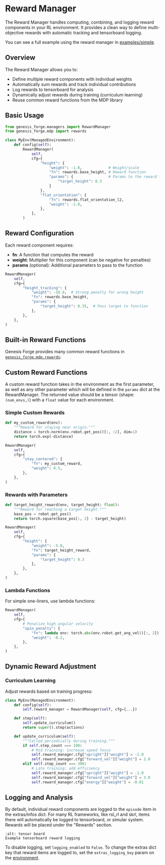 # Reward Manager

The Reward Manager handles computing, combining, and logging reward components in your RL environment. It provides a clean way to define multi-objective rewards with automatic tracking and tensorboard logging.

You can see a full example using the reward manager in [examples/simple](https://github.com/jgillick/genesis-forge/tree/main/examples/simple).

## Overview

The Reward Manager allows you to:

- Define multiple reward components with individual weights
- Automatically sum rewards and track individual contributions
- Log rewards to tensorboard for analysis
- Dynamically adjust rewards during training (curriculum learning)
- Reuse common reward functions from the MDP library

## Basic Usage

```python
from genesis_forge.managers import RewardManager
from genesis_forge.mdp import rewards

class MyEnv(ManagedEnvironment):
    def config(self):
        RewardManager(
            self,
            cfg={
                "height": {
                    "weight": -1.0,            # Weight/scale
                    "fn": rewards.base_height, # Reward function
                    "params": {                # Params to the reward function
                        "target_height": 0.3
                    }
                },
                "flat_orientation": {
                    "fn": rewards.flat_orientation_l2,
                    "weight": -1.0,
                },
            },
        )
```

## Reward Configuration

Each reward component requires:

- **fn**: A function that computes the reward
- **weight**: Multiplier for this component (can be negative for penalties)
- **params** (optional): Additional parameters to pass to the function

```python
RewardManager(
    self,
    cfg={
        "height_tracking": {
            "weight": -10.0,  # Strong penalty for wrong height
            "fn": rewards.base_height,
            "params": {
                "target_height": 0.35,  # Pass target to function
            },
        },
    },
)
```

## Built-in Reward Functions

Genesis Forge provides many common reward functions in [`genesis_forge.mdp.rewards`](../../api/mdp/rewards):

## Custom Reward Functions

A custom reward function takes in the environment as the first parameter, as well as any other parameter which will be defined in the `params` dict at the RewardManager. The returned value should be a tensor (shape: `(num_envs,)`) with a `float` value for each environment.

### Simple Custom Rewards

```python
def my_custom_reward(env):
    """Reward for staying near origin."""
    distance = torch.norm(env.robot.get_pos()[:, :2], dim=1)
    return torch.exp(-distance)

RewardManager(
    self,
    cfg={
        "stay_centered": {
            "fn": my_custom_reward,
            "weight": 0.5,
        },
    },
)
```

### Rewards with Parameters

```python
def target_height_reward(env, target_height: float):
    """Reward for reaching a target height."""
    base_pos = robot.get_pos()
    return torch.square(base_pos[:, 2] - target_height)

RewardManager(
    self,
    cfg={
        "height": {
            "weight": -5.0,
            "fn": target_height_reward,
            "params": {
                "target_height": 0.3
            },
        },
    },
)
```

### Lambda Functions

For simple one-liners, use lambda functions:

```python
RewardManager(
    self,
    cfg={
        # Penalize high angular velocity
        "spin_penalty": {
            "fn": lambda env: torch.abs(env.robot.get_ang_vel()[:, 2]),
            "weight": -0.2,
        },
    },
)
```

## Dynamic Reward Adjustment

### Curriculum Learning

Adjust rewards based on training progress:

```python
class MyEnv(ManagedEnvironment):
    def config(self):
        self.reward_manager = RewardManager(self, cfg={...})

    def step(self):
        self.update_curriculum()
        return super().step(actions)

    def update_curriculum(self):
        """Called periodically during training."""
        if self.step_count === 100:
            # Mid training: increase speed focus
            self.reward_manager.cfg["upright"]["weight"] = -2.0
            self.reward_manager.cfg["forward_vel"]["weight"] = 2.0
        elif self.step_count === 300:
            # Late training: add efficiency
            self.reward_manager.cfg["upright"]["weight"] = -1.0
            self.reward_manager.cfg["forward_vel"]["weight"] = 3.0
            self.reward_manager.cfg["energy"]["weight"] = -0.01
```

## Logging and Analysis

By default, individual reward components are logged to the `episode` item in the extras/infos dict. For many RL frameworks, like rsl_rl and skrl, items there will automatically be logged to tensorboard, or simular system. Rewards will be placed under the "Rewards" section.

```{figure} _images/reward_tensorboard.png
:alt: tensor board
Example tensorboard reward logging
```

To disable logging, set `logging_enabled` to `False`. To change the extras dict key that reward items are logged to, set the `extras_logging_key` param on the [environment](../../api/environments/genesis.md).
